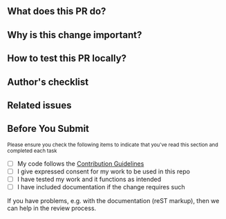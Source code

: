 ## What does this PR do?

<!-- MANDATORY -->

<!-- explain the changes in your PR, algorithms, design, architecture -->

## Why is this change important?

<!-- MANDATORY -->

<!-- explain the motivation behind your PR -->

## How to test this PR locally?

<!-- commands to run the tests or instructions to test the changes -->

## Author's checklist

<!-- additional notes for reviewers -->

## Related issues

<!--
Closes #234
-->

## Before You Submit
<small>Please ensure you check the following items to indicate that you've read this section and completed each task</small>

- [ ] My code follows the [Contribution Guidelines](https://github.com/searxng/searxng/blob/master/CONTRIBUTING.md)
- [ ] I give expressed consent for my work to be used in this repo
- [ ] I have tested my work and it functions as intended
- [ ] I have included documentation if the change requires such

If you have problems, e.g. with the documentation (reST markup), then we can help in the review process.
